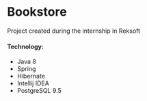# Bookstore
Project created during the internship in Reksoft

#### Technology:
* Java 8
* Spring
* Hibernate
* Intellij IDEA
* PostgreSQL 9.5
